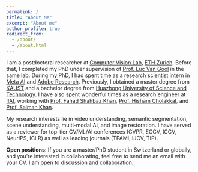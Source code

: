 ```yaml
---
permalink: /
title: "About Me"
excerpt: "About me"
author_profile: true
redirect_from: 
  - /about/
  - /about.html
---
```

I am a postdoctoral researcher at [Computer Vision Lab](https://vision.ee.ethz.ch/), [ETH Zurich](https://ethz.ch/en.html). Before that, I completed my PhD under supervision of [Prof. Luc Van Gool](https://vision.ee.ethz.ch/people-details.OTAyMzM=.TGlzdC8zMjQ4LC0xOTcxNDY1MTc4.html) in the same lab. During my PhD, I had spent time as a research scientist intern in [Meta AI](https://ai.meta.com/) and [Adobe Research](https://research.adobe.com/). Previously, I obtained a master degree from [KAUST](https://www.kaust.edu.sa/en) and a bachelor degree from [Huazhong University of Science and Technology](https://www.hust.edu.cn). I have also spent wonderful times as a research engineer at [IIAI](http://www.inceptioniai.org), working with [Prof. Fahad Shahbaz Khan](https://sites.google.com/view/fahadkhans/home), [Prof. Hisham Cholakkal](https://mbzuai.ac.ae/study/faculty/hisham-cholakkal), and [Prof. Salman Khan](https://salman-h-khan.github.io).

My research interests lie in video understanding, semantic segmentation, scene understanding, multi-modal AI, and image restoration. I have served as a reviewer for top-tier CV/ML/AI conferences (CVPR, ECCV, ICCV, NeurIPS, ICLR) as well as leading journals (TPAMI, IJCV, TIP).

<strong>Open positions</strong>: If you are a master/PhD student in Switzerland or globally, and you're interested in collaborating, feel free to send me an email with your CV. I am open to discussion and collaboration. 


